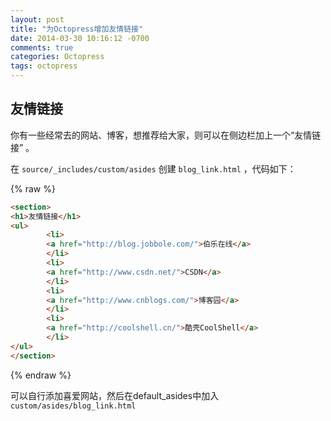```yaml
---
layout: post
title: "为Octopress增加友情链接"
date: 2014-03-30 10:16:12 -0700
comments: true
categories: Octopress
tags: octopress
---
```


## 友情链接



你有一些经常去的网站、博客，想推荐给大家，则可以在侧边栏加上一个“友情链接” 。

在 `source/_includes/custom/asides` 创建 `blog_link.html` ，代码如下：

{% raw %}

```html
<section>
<h1>友情链接</h1>
<ul>
        <li>
        <a href="http://blog.jobbole.com/">伯乐在线</a>
        </li>
        <li>
        <a href="http://www.csdn.net/">CSDN</a>
        </li>
        <li>
        <a href="http://www.cnblogs.com/">博客园</a>
        </li>
        <li>
        <a href="http://coolshell.cn/">酷壳CoolShell</a>
        </li>
</ul>
</section>
```

{% endraw %}


可以自行添加喜爱网站，然后在default_asides中加入`custom/asides/blog_link.html`